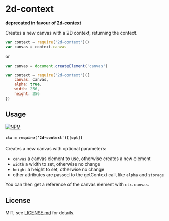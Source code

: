 # 2d-context

**deprecated in favour of [2d-context](https://www.npmjs.com/package/2d-context)**

Creates a new canvas with a 2D context, returning the context.

```js
var context = require('2d-context')()
var canvas = context.canvas
```

or

```js
var canvas = document.createElement('canvas')

var context = require('2d-context')({
    canvas: canvas,
    alpha: true,
    width: 256,
    height: 256    
})
```

## Usage

[![NPM](https://nodei.co/npm/2d-context.png)](https://nodei.co/npm/2d-context/)

#### `ctx = require('2d-context')([opt])`

Creates a new canvas with optional parameters:

- `canvas` a canvas element to use, otherwise creates a new element
- `width` a width to set, otherwise no change
- `height` a height to set, otherwise no change
- other attributes are passed to the getContext call, like `alpha` and `storage`

You can then get a reference of the canvas element with `ctx.canvas`. 

## License

MIT, see [LICENSE.md](http://github.com/mattdesl/2d-context/blob/master/LICENSE.md) for details.
